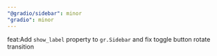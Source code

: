 ```yaml
---
"@gradio/sidebar": minor
"gradio": minor
---
```


feat:Add `show_label` property to `gr.Sidebar` and fix toggle button rotate transition
